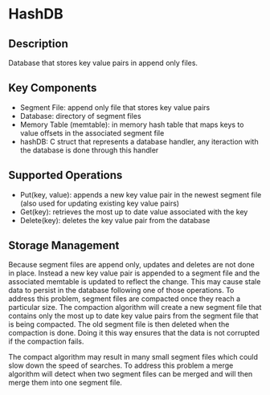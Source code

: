 # HashDB
## Description
Database that stores key value pairs in append only files.

## Key Components
* Segment File: append only file that stores key value pairs
* Database: directory of segment files
* Memory Table (memtable): in memory hash table that maps keys to value offsets in the associated segment file
* hashDB: C struct that represents a database handler, any iteraction with the database is done through this handler

## Supported Operations
* Put(key, value): appends a new key value pair in the newest segment file (also used for updating existing key value pairs)
* Get(key): retrieves the most up to date value associated with the key
* Delete(key): deletes the key value pair from the database

## Storage Management
Because segment files are append only, updates and deletes are not done in place. Instead a new key value pair is appended to a segment file and the associated memtable is updated to reflect the change. This may cause stale data to persist in the database following one of those operations. To address this problem, segment files are compacted once they reach a particular size. The compaction algorithm will create a new segment file that contains only the most up to date key value pairs from the segment file that is being compacted. The old segment file is then deleted when the compaction is done. Doing it this way ensures that the data is not corrupted if the compaction fails.

The compact algorithm may result in many small segment files which could slow down the speed of searches. To address this problem a merge algorithm will detect when two segment files can be merged and will then merge them into one segment file.
